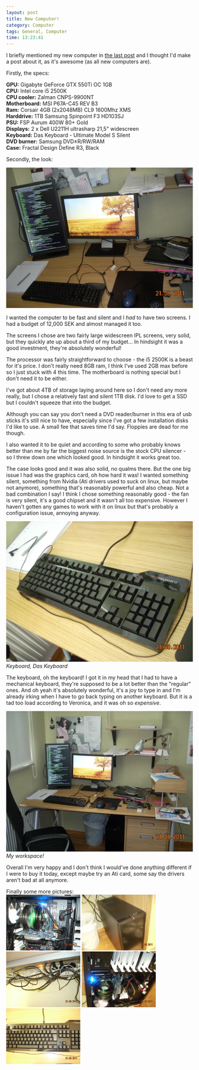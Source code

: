 ```yaml
---
layout: post
title: New Computer!
category: Computer
tags: General, Computer
time: 13:23:41
---
```

I briefly mentioned my new computer in [the last post](/blog/2011/08/18/resurrection) and I thought I'd make a post about it, as it's awesome (as all new computers are).

Firstly, the specs:

**GPU:** Gigabyte GeForce GTX 550Ti OC 1GB  
**CPU:** Intel core i5 2500K  
**CPU cooler:** Zalman CNPS-9900NT  
**Motherboard:** MSI P67A-C45 REV B3  
**Ram:** Corsair 4GB (2x2048MB) CL9 1600Mhz XMS  
**Harddrive:** 1TB Samsung Spinpoint F3 HD103SJ  
**PSU:** FSP Aurum 400W 80+ Gold  
**Displays:** 2 x Dell U2211H ultrasharp 21,5" widescreen  
**Keyboard:** Das Keyboard - Ultimate Model S Silent  
**DVD burner:** Samsung DVD±R/RW/RAM  
**Case:** Fractal Design Define R3, Black  

Secondly, the look:  
<div class="center">
  <img src="/images/overall1.jpg" width="600" />
</div>

I wanted the computer to be fast and silent and I *had* to have two screens. I had a budget of 12,000 SEK and almost managed it too.

The screens I chose are two fairly large widescreen IPL screens, very solid, but they quickly ate up about a third of my budget... In hindsight it was a good investment, they're absolutely wonderful!

The processor was fairly straightforward to choose - the i5 2500K is a beast for it's price. I don't really need 8GB ram, I think I've used 2GB max before so I just stuck with 4 this time. The motherboard is nothing special but I don't need it to be either.

I've got about 4TB of storage laying around here so I don't need any more really, but I chose a relatively fast and silent 1TB disk. I'd love to get a SSD but I couldn't squeeze that into the budget.

Although you can say you don't need a DVD reader/burner in this era of usb sticks it's still nice to have, especially since I've got a few installation disks I'd like to use. A small fee that saves time I'd say. Floppies are dead for me though.

I also wanted it to be quiet and according to some who probably knows better than me by far the biggest noise source is the stock CPU silencer - so I threw down one which looked good. In hindsight it works great too.

The case looks good and it was also solid, no qualms there. But the one big issue I had was the graphics card, oh how hard it was! I wanted something silent, something from Nvidia (Ati drivers used to suck on linux, but maybe not anymore), something that's reasonably powerful and also cheap. Not a bad combination I say! I think I chose something reasonably good - the fan is very silent, it's a good chipset and it wasn't all too expensive. However I haven't gotten any games to work with it on linux but that's probably a configuration issue, annoying anyway.

<div class="center">
  <img src="/images/das3.jpg" width="600" />
  <em>Keyboard, Das Keyboard</em>
</div>

The keyboard, oh the keyboard! I got it in my head that I had to have a mechanical keyboard, they're supposed to be a lot better than the "regular" ones. And oh yeah it's absolutely wonderful, it's a joy to type in and I'm already irking when I have to go back typing on another keyboard. But it is a tad too load according to Veronica, and it was oh so *expensive*.

<div class="center">
  <img src="/images/overall2.jpg" width="600" />
  <em>My workspace!</em>
</div>

Overall I'm very happy and I don't think I would've done anything different if I were to buy it today, except maybe try an Ati card, some say the drivers aren't bad at all anymore.

Finally some more pictures:  
<a href="/images/inside1.jpg"><img src="/images/inside1.jpg" width="200" /></a>
<a href="/images/case.jpg"><img src="/images/case.jpg" width="200" /></a>
<a href="/images/cables.jpg"><img src="/images/cables.jpg" width="200" /></a>
<a href="/images/inside2.jpg"><img src="/images/inside2.jpg" width="200" /></a>
<a href="/images/das1.jpg"><img src="/images/das1.jpg" width="200" /></a>

